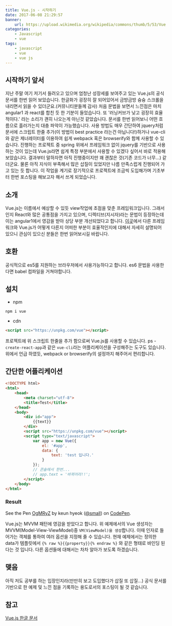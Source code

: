 ```yaml
---
title: Vue.js - 시작하기
date: 2017-06-08 21:29:57
banner:
    url: https://upload.wikimedia.org/wikipedia/commons/thumb/5/53/Vue.js_Logo.svg/480px-Vue.js_Logo.svg.png?uselang=ko
categories:
    - Javascript
    - vue
tags:
    - javascript
    - vue
    - vue js
---
```


[link-other-framework]: https://kr.vuejs.org/v2/guide/comparison.html
[vue-kr]: https://kr.vuejs.org/

## 시작하기 앞서
지난 주말 여기 저기서 들려오고 있으며 엄청난 성장세를 보여주고 있는 Vue.js의 공식 문서를 한번 읽어 보았습니다. 한글화가 굉장히 잘 되어있어서 금방금방 슝슝 스크롤을 내리면서 읽을 수 있더군요.(커뮤니티분들께 감사) 처음 문법을 보면서 느낀점은 마치 angular1 과 react를 합친 듯 한 기분이 들었습니다. 또 '러닝커브가 낮고 굉장히 효율적이다.' 라는 소리가 괜히 나오는게 아닌것 같았습니다. 문서를 한번 읽어보니 어떤 흐름으로 흘러가는지 대충 파악이 가능했습니다. 사용 방법도 매우 간단하여 jquery처럼 문서에 스크립트 한줄 추가(이 방법이 best practice 라는건 아닙니다!)하거나 vue-cli와 같은 제너레이터를 이용하여 쉽게 webpack 혹은 browserify와 함께 사용할 수 있습니다. 진행하는 프로젝트 중 spring 위에서 프레임워크 없이 jquery를 기반으로 사용하는 것이 있는데 Vue.js라면 쉽게 특정 부분에서 사용할 수 있겠다 싶어서 바로 적용해 보았습니다. 결과부터 말하자면 아직 진행중이지만 꽤 괜찮은 것(기존 코드가 너무...) 같더군요. 물론 아직 지식이 부족해서 많은 삽질이 있었지만 나름 만족스럽게 진행되어 가고 있는 듯 합니다. 이 작업을 계기로 장기적으로 프로젝트에 조금씩 도입해가며 기초부터 한번 포스팅을 해보고자 해서 쓰게 되었습니다.

## 소개
Vue.js는 이름에서 예상할 수 있듯 view작업에 초점을 맞춘 프레임워크입니다. 그래서인지 React와 많은 공통점을 가지고 있으며, 디렉티브(지시자)라는 문법이 등장하는데 이는 angular1에서 영감을 받아 상당 부분 개선되었다고 합니다. [이곳][link-other-framework]에서 다른 프레임워크와 Vue.js가 어떻게 다른지 어떠한 부분이 효율적인지에 대해서 자세히 설명되어 있으니 관심이 있으신 분들은 한번 읽어보시길 바랍니다.

## 호환
공식적으로 es5를 지원하는 브라우저에서 사용가능하다고 합니다. es6 문법을 사용한다면 babel 컴파일을 거쳐야합니다.

## 설치
- npm

```
npm i vue
```
- cdn

```html
<script src="https://unpkg.com/vue"></script>
```
프로젝트에 위 스크립트 한줄을 추가 함으로써 Vue.js를 사용할 수 있습니다.
ps - `create-react-app`과 같은 `vue-cli`라는 어플리케이션을 구성해주는 도구도 있습니다. 위에서 언급 하였듯, webpack or browserify의 설정까지 해주어서 편리합니다.

## 간단한 어플리케이션
```html
<!DOCTYPE html>
<html>
    <head>
        <meta charset="utf-8">
        <title>Test</title>
    </head>
    <body>
        <div id="app">
            {{text}}
        </div>
        <script src="https://unpkg.com/vue"></script>
        <script type="text/javascript">
            var app = new Vue({
                el: '#app',
                data: {
                    text: 'test 입니다.'
                }
            });
            // 콘솔에서 한번...
            // app.text = '바뀌어라!!';
        </script>
    </body>
</html>
```

### Result

<p data-height="300" data-theme-id="11131" data-slug-hash="OgMRyZ" data-default-tab="js,result" data-user="small" data-embed-version="2" data-pen-title="OgMRyZ" class="codepen">See the Pen <a href="https://codepen.io/small/pen/OgMRyZ/">OgMRyZ</a> by keun hyeok (<a href="https://codepen.io/small">@small</a>) on <a href="https://codepen.io">CodePen</a>.</p>
<script async src="https://production-assets.codepen.io/assets/embed/ei.js"></script>

Vue.js는 MVVM 패턴에 영감을 받았다고 합니다. 위 예제에서의 Vue 생성자는 MVVM(Model-View-ViewModel)중 `VM(ViewModel)을 생성`합니다. 이때 인자로 들어가는 객체를 통하여 여러 옵션을 지정해 줄 수 있습니다. 현재 예제에서는 정의한 data가 템플릿에서 `{% raw %}{{property}}{% endraw %}` 와 같은 형태로 바인딩 된다는 것 입니다. 다른 옵션들에 대해서는 차차 알아가 보도록 하겠습니다.


## 맺음
아직 저도 공부를 하는 입장인지라(만만히 보고 도입했다가 삽질 또 삽질...) 공식 문서를 기반으로 한 예제 및 느낀 점을 기록하는 용도로서의 포스팅이 될 것 같습니다.

## 참고
[Vue.js 한글 문서][vue-kr]
